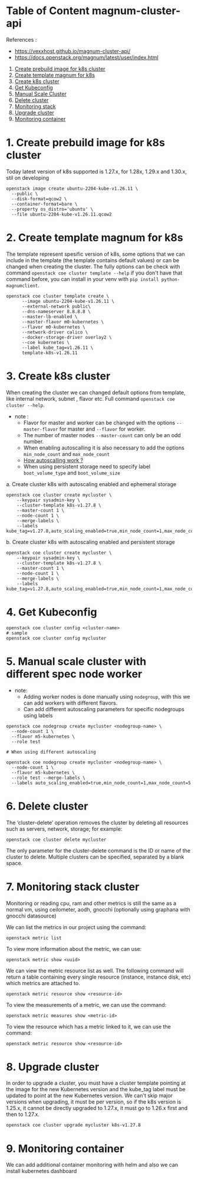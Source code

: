 # Table of Content magnum-cluster-api

References : 
- https://vexxhost.github.io/magnum-cluster-api/
- https://docs.openstack.org/magnum/latest/user/index.html

1. [Create prebuild image for k8s cluster](#1-create-prebuild-image-for-k8s-cluster)
2. [Create template magnum for k8s](#2-create-template-magnum-for-k8s)
3. [Create k8s cluster](#3-create-k8s-cluster)
4. [Get Kubeconfig](#4-get-kubeconfig)
5. [Manual Scale Cluster](#5-manual-scale-cluster-with-different-spec-node-worker)
6. [Delete cluster](#6-delete-cluster)
7. [Monitoring stack](#7-monitoring-stack-cluster)
8. [Upgrade cluster](#8-upgrade-cluster)
9. [Monitoring container](#9-monitoring-container)


# 1. Create prebuild image for k8s cluster

Today latest version of k8s supported is 1.27.x, for 1.28x, 1.29.x and 1.30.x, stil on developing

```
openstack image create ubuntu-2204-kube-v1.26.11 \
  --public \
  --disk-format=qcow2 \
  --container-format=bare \
  --property os_distro='ubuntu' \
  --file ubuntu-2204-kube-v1.26.11.qcow2
```

# 2. Create template magnum for k8s
The template represent spesific version of k8s, some options that we can include in the template (the template contains default values) or can be changed when creating the cluster. The fully options can be check with command `openstack coe cluster template --help` if you don't have that command before, you can install in your venv with `pip install python-magnumclient`.

```
openstack coe cluster template create \
      --image ubuntu-2204-kube-v1.26.11 \
      --external-network public\
      --dns-nameserver 8.8.8.8 \
      --master-lb-enabled \
      --master-flavor m0-kubernetes \
      --flavor m0-kubernetes \
      --network-driver calico \
      --docker-storage-driver overlay2 \
      --coe kubernetes \
      --label kube_tag=v1.26.11 \
      template-k8s-v1.26.11
```

# 3. Create k8s cluster
When creating the cluster we can changed default options from template, like internal network, subnet , flavor etc. Full command `openstack coe cluster --help`. 
* note :
  - Flavor for master and worker can be changed with the options `--master-flavor` for master and `--flavor` for worker.
  - The number of master nodes `--master-count` can only be an odd number.
  - When enabling autoscalling it is also necessary to add the options `min_node_count` and `max_node_count`
  - [How autoscalling work ?](https://github.com/pahrialms/magnum-capi/blob/main/autoscalling/autoscalling_flow.md)
  - When using persistent storage need to specify label `boot_volume_type` and `boot_volume_size`

a. Create cluster k8s with autoscaling enabled and ephemeral storage

```
openstack coe cluster create mycluster \
    --keypair sysadmin-key \
    --cluster-template k8s-v1.27.8 \
    --master-count 1 \
    --node-count 1 \
    --merge-labels \
    --labels kube_tag=v1.27.8,auto_scaling_enabled=true,min_node_count=1,max_node_count=3,octavia_provider=ovn
```

b. Create cluster k8s with autoscaling enabled and persistent storage

```
openstack coe cluster create mycluster \
    --keypair sysadmin-key \
    --cluster-template k8s-v1.27.8 \
    --master-count 1 \
    --node-count 1 \
    --merge-labels \
    --labels kube_tag=v1.27.8,auto_scaling_enabled=true,min_node_count=1,max_node_count=3,octavia_provider=ovn,boot_volume_type=VT1,boot_volume_size=20
```

# 4. Get Kubeconfig

```
openstack coe cluster config <cluster-name>
# sample
openstack coe cluster config mycluster
```

# 5. Manual scale cluster with different spec node worker
* note:
    - Adding worker nodes is done manually using `nodegroup`, with this we can add workers with different flavors.
    - Can add different autoscaling parameters for specific nodegroups using labels

```
openstack coe nodegroup create mycluster <nodegroup-name> \
  --node-count 1 \
  --flavor m5-kubernetes \
  --role test

# When using different autoscaling

openstack coe nodegroup create mycluster <nodegroup-name> \
  --node-count 1 \
  --flavor m5-kubernetes \
  --role test --merge-labels \
  --labels auto_scaling_enabled=true,min_node_count=1,max_node_count=5
```

# 6. Delete cluster
The ‘cluster-delete’ operation removes the cluster by deleting all resources such as servers, network, storage; for example:
```
openstack coe cluster delete mycluster
```
The only parameter for the cluster-delete command is the ID or name of the cluster to delete. Multiple clusters can be specified, separated by a blank space.

# 7. Monitoring stack cluster

Monitoring or reading cpu, ram and other metrics is still the same as a normal vm, using ceilometer, aodh, gnocchi (optionally using graphana with gnocchi datasource)

We can list the metrics in our project using the command:
```
openstack metric list
```

To view more information about the metric, we can use:
```
openstack metric show <uuid>
```

We can view the metric resource list as well. The following command will return a table containing every single resource (instance, instance disk, etc) which metrics are attached to.
```
openstack metric resource show <resource-id>
```

To view the measurements of a metric, we can use the command:
```
openstack metric measures show <metric-id>
```
To view the resource which has a metric linked to it, we can use the command:
```
openstack metric resource show <resource-id>
```
# 8. Upgrade cluster

In order to upgrade a cluster, you must have a cluster template pointing at the image for the new Kubernetes version and the kube_tag label must be updated to point at the new Kubernetes version. We can't skip major versions when upgrading, it must be per version, so if the k8s version is 1.25.x, it cannot be directly upgraded to 1.27.x, it must go to 1.26.x first and then to 1.27.x.
```
openstack coe cluster upgrade mycluster k8s-v1.27.8
```

# 9. Monitoring container

We can add additional container monitoring with helm and also we can install kubernetes dashboard


